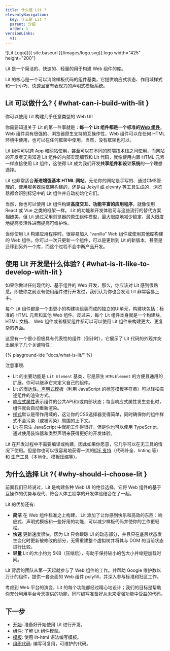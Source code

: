 ```yaml
---
title: 什么是 Lit ?
eleventyNavigation:
  key: 什么是 Lit ?
  parent: 介绍
  order: 1
versionLinks:
  v1:
---
```


![Lit Logo]({{ site.baseurl }}/images/logo.svg){.logo width="425" height="200"}

 Lit 是一个简洁的、快速的、轻量的用于构建 Web 组件的库。

 Lit 的核心是一个可以消除样板代码的组件基类，它提供响应式状态、作用域样式和一个小巧、快速且富有表现力的声明式模板系统。

## Lit 可以做什么? { #what-can-i-build-with-lit }

你可以使用 Lit 构建几乎任意类型的 Web UI!

你需要知道关于 Lit 的第一件事就是：**每一个 Lit 组件都是一个标准的[Web 组件](https://developer.mozilla.org/en-US/docs/Web/Web_Components)**。 Web 组件具有很强的、浏览器原生支持的互操作性，Web 组件可以在任何 HTML 环境中使用，也可以在任何框架中使用，当然，没有框架也可以。

Lit 组件可以跨 App 和网站使用，甚至可以在不同的前端技术栈之间使用，而网站的开发者无需知道 Lit 组件的内部实现细节和 Lit 代码，就像使用内置 HTML 元素一样直接使用 Lit 组件，这使得 Lit 成为我们开发**共享组件和设计系统**的一个理想选择。

Lit 也非常适合**渐进增强基本 HTML 网站**。无论你的网站是手写的、通过CMS管理的、使用服务器端框架构建的，还是由 Jekyll 或 elevnty 等工具生成的，浏览器都会识别标记中的 Lit 组件并自动初始化它们。

当然，你也可以使用 Lit 组件构建**高度交互、功能丰富的应用程序**，就像使用 React 或 Vue 之类的框架一样。 Lit 的功能和开发体验可与这些流行的替代方案相媲美，但 Lit 通过采用浏览器的原生组件模型，最大限度地减少锁定，最大限度地提高灵活性进而提高可维护性。

当你使用 Lit 构建应用程序时，很容易加入 “vanilla” Web 组件或使用其他库构建的 Web 组件。你可以一次只更新一个组件，可以是更新到 Lit 的新版本，甚至是迁移到另外一个库，而这个过程不会中断产品开发。

## 使用 Lit 开发是什么体验? { #what-is-it-like-to-develop-with-lit }

如果你做过任何现代的、基于组件的 Web 开发，那么，你应该对 Lit 感到很熟悉。即使你之前没有使用组件进行开发过，我们认为你也会发现 Lit 非常容易上手。

每个 Lit 组件都是一个由更小的构建块组装而成的独立的UI单元，构建块包括：标准的 HTML 元素和其他 Web 组件。反过来，每个 Lit 组件本身就是一个构建块，HTML 文档、 Web 组件或者框架组件都可以可以使用 Lit 组件来构建更大、更复杂的界面。

这里有一个很小但极具有代表性的组件（倒计时），它展示了 Lit 代码的外观并突出展示了几个关键特性：

{% playground-ide "docs/what-is-lit/" %}

注意事项:

*  Lit 的主要功能是 `Lit Element` 基类，它是原生 `HTMLElement` 的方便且通用的扩展。你可以继承它来定义自己的组件。
*  Lit 的[表达性、声明式模板](/zh-CN/docs/templates/overview/)（利用 JavaScript 的标签模板字符串）可以轻松描述组件的渲染方式。
* [响应式属性](/zh-CN/docs/components/properties/)表示组件的公共API和/或内部状态；每当响应式属性发生变化时，组件就会自动重新渲染。
* [样式](/zh-CN/docs/components/styles)默认是带作用域的，这让你的CSS选择器变得简单，同时确保你的组件样式不会污染（或被污染）周围的上下文。
*  Lit 在原生 JavaScript 中就能工作得很好，但是你也可以使用 TypeScript，通过使用装饰器和类型声明来获得更好的开发体验。

Lit 在开发过程中不需要编译或构建，因此如果你愿意，它几乎可以在无工具的情况下使用。但是你也可以很容易地获得一流的[IDE 支持](/zh-CN/docs/tools/development/#ide-plugins)（代码补全、linting 等）和 [生产工具](/zh-CN/docs/tools/production/)（本地化、模板压缩等）。

## 为什么选择 Lit ?{ #why-should-i-choose-lit }

前面我们已经说过，Lit 是构建各种 Web UI 的绝佳选择，它将 Web 组件的基于互操作的优势与现代、符合人体工程学的开发体验结合在了一起。

Lit 的优势还有:

* **简洁** 在 Web 组件标准之上构建， Lit 添加了让你感到快乐和高效的东西：响应式、声明式模板和一些好用的功能，可以减少样板代码并使你的工作更轻松。
* **快速** 更新速度很快，因为 Lit 只会跟踪 UI 的动态部分，并且只在底层状态发生变化时更新被修改的部分，无需重建整个虚拟树并将其与 DOM 的当前状态进行比较。
* **轻量** Lit 的大小约为 5KB（压缩后），有助于保持较小的包大小并缩短加载时间。

Lit 背后的团队从第一天起就参与了 Web 组件的工作。并帮助 Google 维护数以万计的组件，提供一套全面的 Web 组件 polyfill，并深入参与标准和社区工作。

考虑到 Web 平台的演变，Lit 的每个功能都经过精心地设计；我们的目标是帮助你充分利用平台今天提供的功能，同时编写准备好从未来增强功能中受益的代码。

## 下一步 

* [开始](/zh-CN/docs/getting-started/): 准备好开始使用 Lit 进行开发。
* [组件](/zh-CN/docs/components/overview/): 了解 Lit 组件模型。
* [模板](/zh-CN/docs/templates/overview/): 使用 lit-html 语法编写模板。
* [组织代码](/zh-CN/docs/composition/overview/): 编写可复用，可维护的代码。

